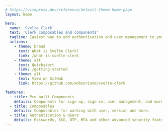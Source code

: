 ```yaml
---
# https://vitepress.dev/reference/default-theme-home-page
layout: home

hero:
  name: 'Svelte Clerk'
  text: 'Clerk composables and components'
  tagline: Easiest way to add authentication and user management to your Svelte application
  actions:
    - theme: brand
      text: What is Svelte Clerk?
      link: /what-is-svelte-clerk
    - theme: alt
      text: Quickstart
      link: /getting-started
    - theme: alt
      text: View on GitHub
      link: https://github.com/wobsoriano/svelte-clerk

features:
  - title: Pre-built Components
    details: Components for sign up, sign in, user management, and more.
  - title: Composables
    details: Composables for working with user, session and more.
  - title: Authentication & Users
    details: Passwords, SSO, OTP, MFA and other advanced security features.
---
```

